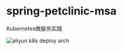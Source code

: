 # spring-petclinic-msa
Kubernetes微服务实践

![aliyun k8s deploy arch](doc/images/aliyun_k8s_deploy_arch.png)


